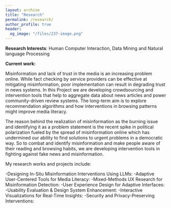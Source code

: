 ```yaml
---
layout: archive
title: "Research"
permalink: /research/
author_profile: true
header:
  og_image: "/files/237-image.png"
---
```


**Research Interests**: 
Human Computer Interaction, Data Mining and Natural language Processing

**Current work:**

Misinformation and lack of trust in the media is an increasing problem online. While fact checking by service providers can be effective at mitigating misinformation, poor implementation can result in degrading trust in news systems. In this Project we are developing crowdsourcing and intervention tools that help to aggregate data about news articles and power community-driven review systems. The long-term aim is to explore recommendation algorithms and how interventions in browsing patterns might improve media literacy.

The reason behind the realization of misinformation as the burning issue and identifying it as a problem statement is the recent spike in political polarization fueled by the spread of misinformation online which has undermined our ability to find solutions to urgent problems in a democratic way. So to combat and identify misinformation and make people aware of their reading and browsing habits, we are developing intervention tools in fighting against fake news and misinformation.

My research works and projects include:

-Designing In-Situ Misinformation Interventions Using LLMs:
-Adaptive User-Centered Tools for Media Literacy:
-Mixed-Methods UX Research for Misinformation Detection:
-User Experience Design for Adaptive Interfaces:
-Usability Evaluation & Design System Enhancement:
-Interactive Visualizations for Real-Time Insights:
-Security and Privacy-Preserving Interventions:
